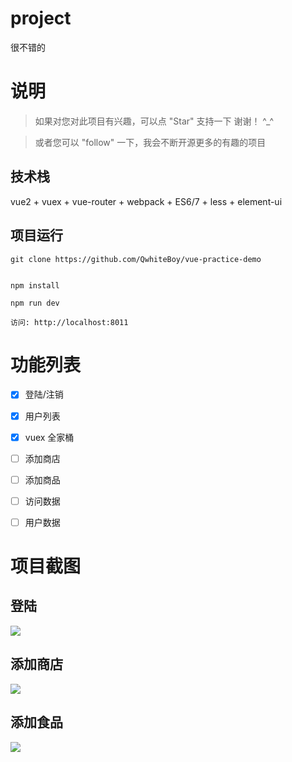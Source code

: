
# project
很不错的

# 说明

>  如果对您对此项目有兴趣，可以点 "Star" 支持一下 谢谢！ ^_^

>  或者您可以 "follow" 一下，我会不断开源更多的有趣的项目


## 技术栈

vue2 + vuex + vue-router + webpack + ES6/7 + less + element-ui


## 项目运行


```
git clone https://github.com/QwhiteBoy/vue-practice-demo


npm install

npm run dev 

访问: http://localhost:8011

```

# 功能列表

- [x] 登陆/注销
- [x] 用户列表
- [x] vuex 全家桶
- [ ] 添加商店
- [ ] 添加商品
- [ ] 访问数据
- [ ] 用户数据


# 项目截图

## 登陆

![](https://github.com/bailicangdu/vue2-manage/blob/master/screenshots/manage_login.png)

## 添加商店
![](https://github.com/bailicangdu/vue2-manage/blob/master/screenshots/addshop.png)

## 添加食品
![](https://github.com/bailicangdu/vue2-manage/blob/master/screenshots/addfood.png)